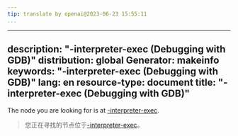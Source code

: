 ```yaml
---
tip: translate by openai@2023-06-23 15:55:11
...
```

---
description: "-interpreter-exec (Debugging with GDB)"
distribution: global
Generator: makeinfo
keywords: "-interpreter-exec (Debugging with GDB)"
lang: en
resource-type: document
title: "-interpreter-exec (Debugging with GDB)"
---

The node you are looking for is at [-interpreter-exec](GDB_002fMI-Miscellaneous-Commands.html#g_t_002dinterpreter_002dexec).

> 您正在寻找的节点位于[-interpreter-exec](GDB_002fMI-Miscellaneous-Commands.html#g_t_002dinterpreter_002dexec)。
